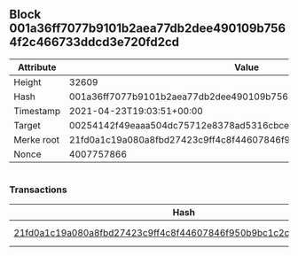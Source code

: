 ## Block 001a36ff7077b9101b2aea77db2dee490109b7564f2c466733ddcd3e720fd2cd

Attribute | Value
--- | ---
Height | 32609
Hash | 001a36ff7077b9101b2aea77db2dee490109b7564f2c466733ddcd3e720fd2cd
Timestamp | 2021-04-23T19:03:51+00:00
Target | 00254142f49eaaa504dc75712e8378ad5316cbcead634704b3734b6271167cc4
Merke root | 21fd0a1c19a080a8fbd27423c9ff4c8f44607846f950b9bc1c2c9f8b5cd45d3b
Nonce | 4007757866

```

```

### Transactions

Hash | Amount
--- | ---
[21fd0a1c19a080a8fbd27423c9ff4c8f44607846f950b9bc1c2c9f8b5cd45d3b](21fd0a1c19a080a8fbd27423c9ff4c8f44607846f950b9bc1c2c9f8b5cd45d3b.md) | 10.00000000 SKEPTI 
